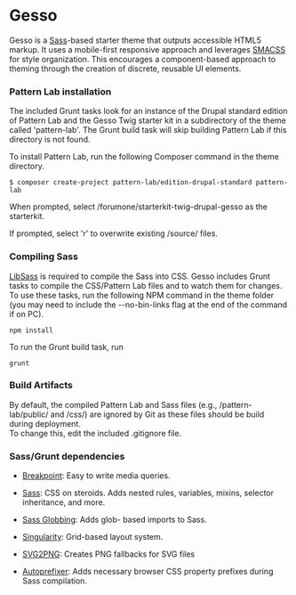 # Gesso

Gesso is a [Sass](http://sass-lang.com/)-based starter theme that outputs
accessible HTML5 markup. It uses a mobile-first responsive approach and
leverages [SMACSS](https://smacss.com/) for style organization. This
encourages a component-based approach to theming through the creation of
discrete, reusable UI elements.


### Pattern Lab installation

The included Grunt tasks look for an instance of the Drupal standard edition of
Pattern Lab and the Gesso Twig starter kit in a subdirectory of the theme called
'pattern-lab'.  The Grunt build task will skip building Pattern Lab if this
directory is not found.

To install Pattern Lab, run the following Composer command in
the theme directory.

```
$ composer create-project pattern-lab/edition-drupal-standard pattern-lab
```
When prompted, select /forumone/starterkit-twig-drupal-gesso as the starterkit.

If prompted, select 'r' to overwrite existing /source/ files.


### Compiling Sass

[LibSass](http://sass-lang.com/libsass) is required to compile the Sass into
CSS. Gesso includes Grunt tasks to compile the CSS/Pattern Lab files and to
watch them for changes.  To use these tasks, run the following NPM command in
the theme folder (you may need to include the --no-bin-links flag at the end of
the command if on PC).
```
npm install
```
To run the Grunt build task, run
```
grunt
```

### Build Artifacts

By default, the compiled Pattern Lab and Sass files (e.g., /pattern-lab/public/
and /css/) are ignored by Git as these files should be build during deployment.  
To change this, edit the included .gitignore file.


### Sass/Grunt dependencies

* [Breakpoint](http://breakpoint-sass.com): Easy to write media queries.

* [Sass](http://sass-lang.com): CSS on steroids. Adds nested rules, variables,
mixins, selector inheritance, and more.

* [Sass Globbing](https://github.com/DennisBecker/grunt-sass-globbing): Adds glob-
based imports to Sass.

* [Singularity](http://singularity.gs): Grid-based layout system.

* [SVG2PNG](https://github.com/dbushell/grunt-svg2png): Creates PNG fallbacks for SVG files

* [Autoprefixer](https://github.com/postcss/autoprefixer): Adds necessary browser CSS property prefixes during Sass compilation.
